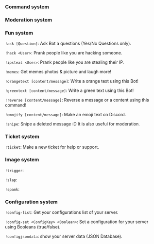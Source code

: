 ### Command system

### Moderation system

### Fun system

`!ask [Question]`: Ask Bot a questions (Yes/No Questions only).

`!hack <User>`: Prank people like you are hacking someone.

`!ipsteal <User>`: Prank people like you are stealing their IP.

`!memes`: Get memes photos & picture and laugh more!

`!orangetext [content/message]`: Write a orange text using this Bot!

`!greentext [content/message]`: Write a green text using this Bot!

`!reverse [content/message]`: Reverse a message or a content using this command!

`!emojify [content/message]`: Make an emoji text on Discord.

`!snipe`: Snipe a deleted message :D It is also useful for moderation.

### Ticket system

`!ticket`: Make a new ticket for help or support.

### Image system

`!trigger`: 

`!slap`:

`!spank`:

### Configuration system

`!config-list`: Get your configurations list of your server.

`!config-set <ConfigKey> <Boolean>`: Set a configuration for your server using Booleans (true/false).

`!configjsondata`: show your server data (JSON Database).